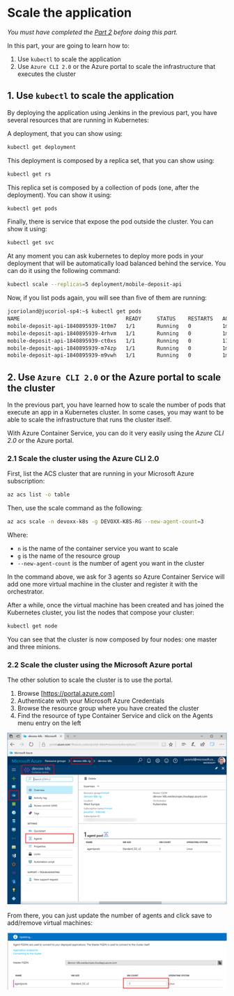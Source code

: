 # Scale the application

*You must have completed the [Part 2](https://github.com/jcorioland/mobile-deposit-api-devoxx2017/blob/master/README.md) before doing this part.*

In this part, your are going to learn how to:

1. Use `kubectl` to scale the application
2. Use `Azure CLI 2.0` or the Azure portal to scale the infrastructure that executes the cluster

## 1. Use `kubectl` to scale the application

By deploying the application using Jenkins in the previous part, you have several resources that are running in Kubernetes:

A deployment, that you can show using:

```bash
kubectl get deployment
```

This deployment is composed by a replica set, that you can show using:

```bash
kubectl get rs
```

This replica set is composed by a collection of pods (one, after the deployment). You can show it using:

```bash
kubectl get pods
```

Finally, there is service that expose the pod outside the cluster. You can show it using:

```bash
kubectl get svc
```

At any moment you can ask kubernetes to deploy more pods in your deployment that will be automatically load balanced behind the service. You can do it using the following command:

```bash
kubectl scale --replicas=5 deployment/mobile-deposit-api
```

Now, if you list pods again, you will see than five of them are running:

```bash
jcorioland@jucoriol-sp4:~$ kubectl get pods
NAME                                  READY     STATUS    RESTARTS   AGE
mobile-deposit-api-1840895939-1t0m7   1/1       Running   0          1m
mobile-deposit-api-1840895939-4rhvm   1/1       Running   0          1m
mobile-deposit-api-1840895939-ct0xs   1/1       Running   0          11m
mobile-deposit-api-1840895939-m74zp   1/1       Running   0          1m
mobile-deposit-api-1840895939-m9vwh   1/1       Running   0          1m
```

## 2. Use `Azure CLI 2.0` or the Azure portal to scale the cluster

In the previous part, you have learned how to scale the number of pods that execute an app in a Kubernetes cluster. In some cases, you may want to be able to scale the infrastructure that runs the cluster itself.

With Azure Container Service, you can do it very easily using the *Azure CLI 2.0* or the Azure portal.

### 2.1 Scale the cluster using the Azure CLI 2.0

First, list the ACS cluster that are running in your Microsoft Azure subscription:

```bash
az acs list -o table
```

Then, use the scale command as the following:

```bash
az acs scale -n devoxx-k8s -g DEVOXX-K8S-RG --new-agent-count=3
```

Where:

- `n` is the name of the container service you want to scale
- `g` is the name of the resource group
- `--new-agent-count` is the number of agent you want in the cluster

In the command above, we ask for 3 agents so Azure Container Service will add one more virtual machine in the cluster and register it with the orchestrator.

After a while, once the virtual machine has been created and has joined the Kubernetes cluster, you list the nodes that compose your cluster:

```bash
kubectl get node
```

You can see that the cluster is now composed by four nodes: one master and three minions.

### 2.2 Scale the cluster using the Microsoft Azure portal

The other solution to scale the cluster is to use the portal.

1. Browse [https://portal.azure.com]
2. Authenticate with your Microsoft Azure Credentials
3. Browse the resource group where you have created the cluster
4. Find the resource of type Container Service and click on the Agents menu entry on the left

![Azure Container Service - Portal - Scale](images/scale-portal.png)


From there, you can just update the number of agents and click save to add/remove virtual machines:

![Azure Container Service - Portal - Scale](images/acs-scale-nodes.png)

